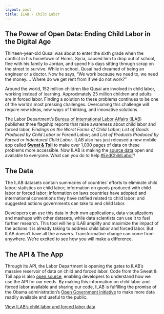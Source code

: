 ```yaml
---
layout: post
title: ILAB - Child Labor
---
```

## The Power of Open Data: Ending Child Labor in the Digital Age

Thirteen-year-old Qusai was about to enter the sixth grade when the conflict in his hometown of Homs, Syria, 
caused him to drop out of school, flee with his family to Jordan, and spend his days sifting through scrap 
on the street to survive. While in school, Qusai had dreamed of being an engineer or a doctor. Now he says, 
“We work because we need to, we need the money.... Where do we get rent from if we do not work?”


Around the world, 152 million children like Qusai are involved in child labor, working instead of learning.
Approximately 25 million children and adults are in forced labor. Finding a solution to these problems continues
to be one of the world’s most pressing challenges. Overcoming this challenge will require new ideas,
new ways of thinking, and innovative solutions. 


The Labor Department’s [Bureau of International Labor Affairs (ILAB)](https://www.dol.gov/agencies/ilab) publishes three
flagship reports that raise awareness about child labor and forced labor, *Findings on the Worst Forms of Child Labor*; 
*List of Goods Produced by Child Labor or Forced Labor*; and *List of Products Produced by Forced or Indentured 
Child Labor*. ILAB also has just released a new mobile app called
**[Sweat & Toil](https://itunes.apple.com/us/app/sweat-toil-child-labor-forced/id1018240593?ls=1&mt=8)** to make over 1,000 pages of data 
on these problems more accessible.  Now ILAB is making the [source data](/others/sweat-and-toil/) open and available 
to everyone. What can you do to help [#EndChildLabor](https://www.dol.gov/agencies/ilab/our-work/child-forced-labor-trafficking)? 


## The Data

The ILAB datasets contain summaries of countries’ efforts to eliminate child labor; statistics on child labor; 
information on goods produced with child labor or forced labor; information on laws countries have adopted and 
international conventions they have ratified related to child labor; and suggested actions governments can take 
to end child labor.
 

Developers can use this data in their own applications, data visualizations and mashups with other datasets,
while data scientists can use it to fuel further research. This tool will help ILAB amplify and maximize the impact 
of the actions it is already taking to address child labor and forced labor. But ILAB doesn’t have all the answers. 
Transformative change can come from anywhere. We’re excited to see how you will make a difference.


## The API & The App

Through its API, the Labor Department is opening the gates to ILAB’s massive reservoir of data on child and forced 
labor. Code from the Sweat & Toil app is also [open source](https://github.com/USDepartmentofLabor/Child-Labor), 
enabling developers to understand how we use the API for 
our needs. By making this information on child labor and forced labor available and sharing our code, ILAB is 
fulfilling the promise of the Obama administration’s [Open Government Initiative](https://obamawhitehouse.archives.gov/open) to 
make more data readily available and useful to the public.  

<a href="{{ site.baseurl  }}/others/sweat-and-toil/" style="margin-top: 2em;" class="button radius button_wide">View ILAB’s child labor and forced labor data </a>
